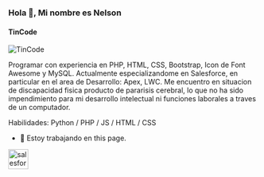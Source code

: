 ### Hola 👋, Mi nombre es Nelson
#### TinCode
![TinCode](https://arturssmirnovs.github.io/github-profile-readme-generator/images/banner.png)

Programar con experiencia en PHP, HTML, CSS, Bootstrap, Icon de Font Awesome y MySQL. Actualmente especializandome en Salesforce, en particular en el area de Desarrollo: Apex, LWC. Me encuentro en situacion de discapacidad fisica producto de pararisis cerebral, lo que no ha sido impendimiento para mi desarrollo intelectual ni funciones laborales a traves de un computador.

Habilidades: Python / PHP / JS / HTML / CSS

- 🔭 Estoy trabajando en this page. 


[<img src='https://cdn.jsdelivr.net/npm/simple-icons@3.0.1/icons/salesforce.svg' alt='salesforce' height='40'>](https://www.salesforce.com/trailblazer/nelsonmouatvergara)  

